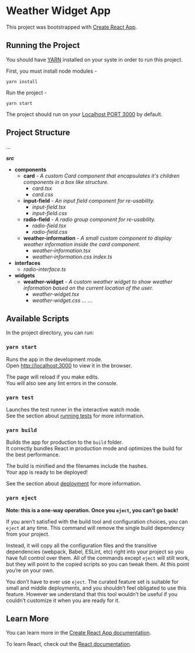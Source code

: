 # Weather Widget App

This project was bootstrapped with [Create React App](https://github.com/facebook/create-react-app).

## Running the Project

You should have [YARN](https://yarnpkg.com/) installed on your syste in order to run this project.

First, you must install node modules - 
```
yarn install
```

Run the project - 
```
yarn start
```

The project should run on your [Localhost PORT 3000](http://localhost:3000/) by default.

## Project Structure
...

***src***
- **components**
  - **card** - *A custom Card component that encapsulates it's children components in a box like structure.*
    - *card.tsx*
    - *card.css*
  - **input-field** - *An input field component for re-usability.*
    - *input-field.tsx*
    - *input-field.css*
  - **radio-field** - *A radio group component for re-usability.*
    - *radio-field.tsx*
    - *radio-field.css*
  - **weather-information** - *A small custom component to display weather information inside the card component.*
    - *weather-information.tsx*
    - *weather-information.css*
 *index.ts*
- **interfaces**
  - *radio-interface.ts*
- **widgets**
  - **weather-widget** - *A custom weather widget to show weather information based on the current location of the user.*
    - *weather-widget.tsx*
    - *weather-widget.css*
  ...
...

## Available Scripts

In the project directory, you can run:

### `yarn start`

Runs the app in the development mode.\
Open [http://localhost:3000](http://localhost:3000) to view it in the browser.

The page will reload if you make edits.\
You will also see any lint errors in the console.

### `yarn test`

Launches the test runner in the interactive watch mode.\
See the section about [running tests](https://facebook.github.io/create-react-app/docs/running-tests) for more information.

### `yarn build`

Builds the app for production to the `build` folder.\
It correctly bundles React in production mode and optimizes the build for the best performance.

The build is minified and the filenames include the hashes.\
Your app is ready to be deployed!

See the section about [deployment](https://facebook.github.io/create-react-app/docs/deployment) for more information.

### `yarn eject`

**Note: this is a one-way operation. Once you `eject`, you can’t go back!**

If you aren’t satisfied with the build tool and configuration choices, you can `eject` at any time. This command will remove the single build dependency from your project.

Instead, it will copy all the configuration files and the transitive dependencies (webpack, Babel, ESLint, etc) right into your project so you have full control over them. All of the commands except `eject` will still work, but they will point to the copied scripts so you can tweak them. At this point you’re on your own.

You don’t have to ever use `eject`. The curated feature set is suitable for small and middle deployments, and you shouldn’t feel obligated to use this feature. However we understand that this tool wouldn’t be useful if you couldn’t customize it when you are ready for it.

## Learn More

You can learn more in the [Create React App documentation](https://facebook.github.io/create-react-app/docs/getting-started).

To learn React, check out the [React documentation](https://reactjs.org/).
